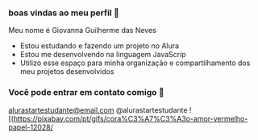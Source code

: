### boas vindas ao meu perfil 💙

Meu nome é Giovanna Guilherme das Neves

* Estou estudando e fazendo um projeto no Alura
* Estou me desenvolvendo na linguagem JavaScrip
* Utilizo esse espaço para minha organização e compartilhamento dos meu projetos desenvolvidos
### Você pode entrar em contato comigo 📧 
alurastartestudante@email.com
@alurastartestudante
    ![(https://pixabay.com/pt/gifs/cora%C3%A7%C3%A3o-amor-vermelho-papel-12028/
